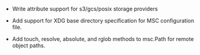 <!-- To avoid merge conflicts, add items at an arbitrary place in the list. -->


- Write attribute support for s3/gcs/posix storage providers

- Add support for XDG base directory specification for MSC configuration file.
- Add touch, resolve, absolute, and rglob methods to msc.Path for remote object paths.